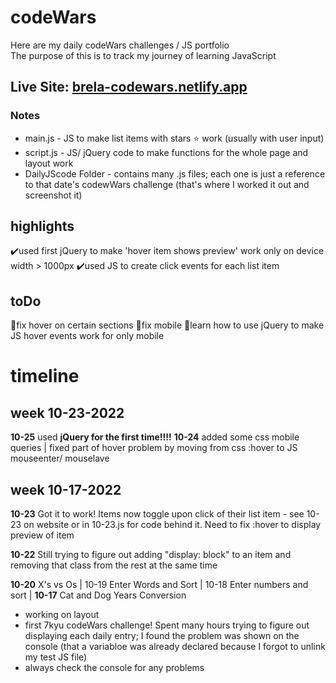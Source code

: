 # codeWars
Here are my daily codeWars challenges / JS portfolio<br>
The purpose of this is to track my journey of learning JavaScript
## Live Site: <a href="https://brela-codewars.netlify.app/" target="_blank">brela-codewars.netlify.app</a>

### Notes
* main.js - JS to make list items with stars ⭐ work (usually with user input) 
* script.js - JS/ jQuery code to make functions for the whole page and layout work
* DailyJScode Folder - contains many .js files; each one is just a reference to that date's codewWars challenge (that's where I worked it out and screenshot it)

## highlights
✔️used first jQuery to make 'hover item shows preview' work only on device width > 1000px
✔️used JS to create click events for each list item
## toDo
📌fix hover on certain sections
📌fix mobile
📌learn how to use jQuery to make JS hover events work for only mobile




# timeline

## week 10-23-2022
<strong>10-25</strong>  used <strong>jQuery for the first time!!!!</strong>
<strong>10-24</strong> added some css mobile queries | fixed part of hover problem by moving from css :hover to JS mouseenter/ mouselave

## week 10-17-2022
<strong>10-23</strong> Got it to work! Items now toggle upon click of their list item - see 10-23 on website or in 10-23.js for code behind it. Need to fix :hover to display preview of item

<strong>10-22</strong> Still trying to figure out adding "display: block" to an item and removing that class from the rest at the same time

<strong>10-20</strong> X's vs Os | 10-19 Enter Words and Sort | 10-18 Enter numbers and sort | <strong>10-17</strong> Cat and Dog Years Conversion 

* working on layout
* first 7kyu codeWars challenge!
Spent many hours trying to figure out displaying each daily entry; I found the problem was shown on the console (that a variabloe was already declared because I forgot to unlink my test JS file) 
* always check the console for any problems



